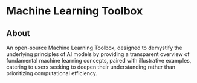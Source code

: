 # Machine Learning Toolbox

## About
An open-source Machine Learning Toolbox, designed to demystify the underlying principles of AI models by providing a transparent overview of fundamental machine learning concepts, paired with illustrative examples, catering to users seeking to deepen their understanding rather than prioritizing computational efficiency.


